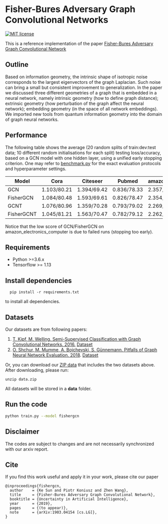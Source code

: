# Fisher-Bures Adversary Graph Convolutional Networks

[![MIT license](https://img.shields.io/badge/License-MIT-blue.svg)](https://opensource.org/licenses/MIT)

This is a reference implementation of the paper [Fisher-Bures Adversary Graph Convolutional Network](https://arxiv.org/abs/1903.04154)

## Outline

Based on information geometry, the intrinsic shape of isotropic noise corresponds to the largest eigenvectors of the graph Laplacian. Such noise can bring a small but consistent improvement to generalization. In the paper we discussed three different geometries of a graph that is embedded in a neural network, namely intrinsic geometry (how to define graph distance); extrinsic geometry (how perturbation of the graph affect the neural network); embedding geometry (in the space of all network embeddings). We imported new tools from quantum information geometry into the domain of graph neural networks.

## Performance

The following table shows the average (20 random splits of train:dev:test data; 10 different random initialisations for each split) testing loss/accuracy, based on a GCN model with one hidden layer, using a unified early stopping criterion. One may refer to [benchmark.py](scripts/benchmark.py) for the exact evaluation protocols and hyperparameter settings.

| Model | Cora | Citeseer | Pubmed | amazon_electronics_computers | amazon_electronics_photo |
| --- | --- | --- | --- | --- | --- |
| GCN |        1.103/80.21 | 1.394/69.42 | 0.836/78.33 | 2.357/37.75 | 1.998/71.03 |
| FisherGCN |  1.084/80.48 | 1.593/69.61 | 0.826/78.47 | 2.354/40.73 | 1.992/72.34 |
| GCNT |       1.076/80.96 | 1.359/70.28 | 0.793/79.02 | 2.269/68.48 | 1.938/79.4  |
| FisherGCNT | 1.045/81.21 | 1.563/70.47 | 0.782/79.12 | 2.262/70.4  | 1.928/81.12 |

Notice that the low score of GCN/FisherGCN on amazon_electronics_computer is due to failed runs (stopping too early).

## Requirements
- Python >=3.6.x
- Tensorflow >= 1.13

## Install dependencies
```
  pip install -r requirements.txt
```
to install all dependencies.

## Datasets

Our datasets are from following papers:
  1. [T. Kipf, M. Welling. Semi-Supervised Classification with Graph Convolutional Networks. 2016.](https://arxiv.org/abs/1609.02907) [Dataset](https://github.com/stellargraph/FisherGCN/blob/master/gcn/data)
  2. [O. Shchur, M. Mumme, A. Bojchevski, S. Günnemann. Pitfalls of Graph Neural Network Evaluation. 2018](https://arxiv.org/abs/1811.05868). [Dataset](https://github.com/shchur/gnn-benchmark/tree/master/data)

Or, you can download our [ZIP data](https://s3-ap-southeast-2.amazonaws.com/stellar-research/fishergcn/data.zip) that includes the two datasets above. After downloading, please run:
```
unzip data.zip
```
All datasets will be stored in a **data** folder.

## Run the code

```bash
python train.py --model fishergcn
```

## Disclaimer

The codes are subject to changes and are not necessarily synchronized with our arxiv report.

## Cite

If you find this work useful and apply it in your work, please cite our paper

```
@inproceedings{fishergcn,
  author    = {Ke Sun and Piotr Koniusz and Zhen Wang},
  title     = {Fisher-Bures Adversary Graph Convolutional Network},
  booktitle = {Uncertainty in Artificial Intelligence},
  year      = {2019},
  pages     = {(to appear)},
  note      = {arXiv:1903.04154 [cs.LG]},
}
```
